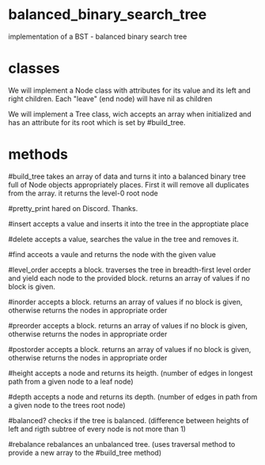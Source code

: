 # balanced_binary_search_tree
implementation of a BST - balanced binary search tree

# classes
We will implement a Node class with attributes for its value and its left and right children. Each "leave" (end node) will have nil as children

We will implement a Tree class, wich accepts an array when initialized and has an attribute for its root which is set by #build_tree.

# methods
#build_tree 
  takes an array of data and turns it into a balanced binary tree full of Node objects appropriately  places.
  First it will remove all duplicates from the array.
  it returns the level-0 root node

#pretty_print 
  hared on Discord. Thanks.

#insert
  accepts a value and inserts it into the tree in the approptiate place

#delete
  accepts a value, searches the value in the tree and removes it.

#find
  acceots a vaule and returns the node with the given value

#level_order
  accepts a block. traverses the tree in breadth-first level order and yield each node to the provided block. returns an array of values if no block is given.

#inorder
  accepts a block. returns an array of values if no block is given, otherwise returns the nodes in appropriate order

#preorder
   accepts a block. returns an array of values if no block is given, otherwise returns the nodes in appropriate order

#postorder
   accepts a block. returns an array of values if no block is given, otherwise returns the nodes in appropriate order

#height
  accepts a node and returns its heigth. (number of edges in longest path from a given node to a leaf node)

#depth
  accepts a node and returns its depth. (number of edges in path from a given node to the trees root node)

#balanced?
  checks if the tree is balanced. (difference between heights of left and rigth subtree of every node is not more than 1)

#rebalance
  rebalances an unbalanced tree.
  (uses traversal method to provide a new array to the #build_tree method)
